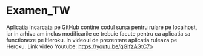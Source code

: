 # Examen_TW
Aplicatia incarcata pe GitHub contine codul sursa pentru rulare pe localhost, iar in arhiva am inclus modificarile ce trebuie facute pentru ca aplicatia sa functioneze pe Heroku. In videoul de prezentare aplicatia ruleaza pe Heroku.
Link video Youtube: https://youtu.be/qGIfzAGtC7o
